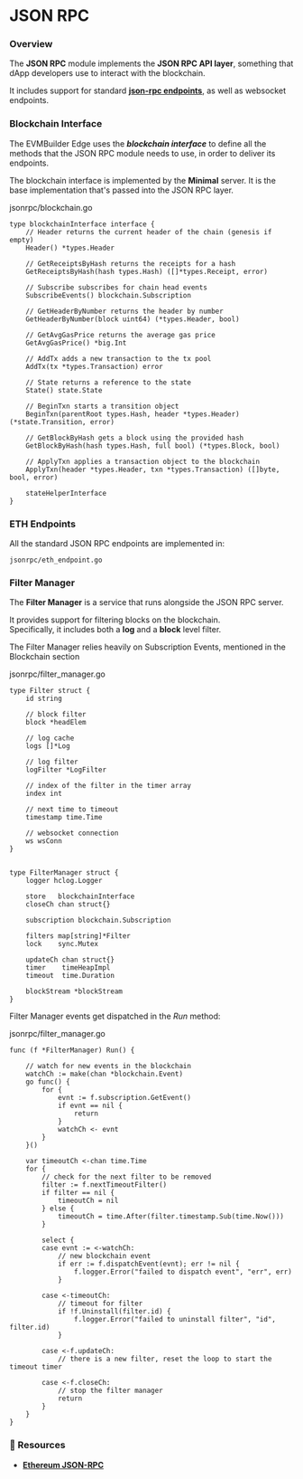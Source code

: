 # JSON RPC

### Overview

The **JSON RPC** module implements the **JSON RPC API layer**, something that dApp developers use to interact with the blockchain.

It includes support for standard [**json-rpc endpoints**](https://eth.wiki/json-rpc/API), as well as websocket endpoints.

### Blockchain Interface

The EVMBuilder Edge uses the _**blockchain interface**_ to define all the methods that the JSON RPC module needs to use, in order to deliver its endpoints.

The blockchain interface is implemented by the **Minimal** server. It is the base implementation that's passed into the JSON RPC layer.

jsonrpc/blockchain.go

```
type blockchainInterface interface {
    // Header returns the current header of the chain (genesis if empty)
    Header() *types.Header

    // GetReceiptsByHash returns the receipts for a hash
    GetReceiptsByHash(hash types.Hash) ([]*types.Receipt, error)

    // Subscribe subscribes for chain head events
    SubscribeEvents() blockchain.Subscription

    // GetHeaderByNumber returns the header by number
    GetHeaderByNumber(block uint64) (*types.Header, bool)

    // GetAvgGasPrice returns the average gas price
    GetAvgGasPrice() *big.Int

    // AddTx adds a new transaction to the tx pool
    AddTx(tx *types.Transaction) error

    // State returns a reference to the state
    State() state.State

    // BeginTxn starts a transition object
    BeginTxn(parentRoot types.Hash, header *types.Header) (*state.Transition, error)

    // GetBlockByHash gets a block using the provided hash
    GetBlockByHash(hash types.Hash, full bool) (*types.Block, bool)

    // ApplyTxn applies a transaction object to the blockchain
    ApplyTxn(header *types.Header, txn *types.Transaction) ([]byte, bool, error)

    stateHelperInterface
}
```

### ETH Endpoints

All the standard JSON RPC endpoints are implemented in:

```
jsonrpc/eth_endpoint.go
```

### Filter Manager

The **Filter Manager** is a service that runs alongside the JSON RPC server.

It provides support for filtering blocks on the blockchain.\
Specifically, it includes both a **log** and a **block** level filter.

The Filter Manager relies heavily on Subscription Events, mentioned in the Blockchain section

jsonrpc/filter\_manager.go

```
type Filter struct {
    id string

    // block filter
    block *headElem

    // log cache
    logs []*Log

    // log filter
    logFilter *LogFilter

    // index of the filter in the timer array
    index int

    // next time to timeout
    timestamp time.Time

    // websocket connection
    ws wsConn
}


type FilterManager struct {
    logger hclog.Logger

    store   blockchainInterface
    closeCh chan struct{}

    subscription blockchain.Subscription

    filters map[string]*Filter
    lock    sync.Mutex

    updateCh chan struct{}
    timer    timeHeapImpl
    timeout  time.Duration

    blockStream *blockStream
}

```

Filter Manager events get dispatched in the _Run_ method:

jsonrpc/filter\_manager.go

```
func (f *FilterManager) Run() {

    // watch for new events in the blockchain
    watchCh := make(chan *blockchain.Event)
    go func() {
        for {
            evnt := f.subscription.GetEvent()
            if evnt == nil {
                return
            }
            watchCh <- evnt
        }
    }()

    var timeoutCh <-chan time.Time
    for {
        // check for the next filter to be removed
        filter := f.nextTimeoutFilter()
        if filter == nil {
            timeoutCh = nil
        } else {
            timeoutCh = time.After(filter.timestamp.Sub(time.Now()))
        }

        select {
        case evnt := <-watchCh:
            // new blockchain event
            if err := f.dispatchEvent(evnt); err != nil {
                f.logger.Error("failed to dispatch event", "err", err)
            }

        case <-timeoutCh:
            // timeout for filter
            if !f.Uninstall(filter.id) {
                f.logger.Error("failed to uninstall filter", "id", filter.id)
            }

        case <-f.updateCh:
            // there is a new filter, reset the loop to start the timeout timer

        case <-f.closeCh:
            // stop the filter manager
            return
        }
    }
}
```

### 📜 Resources

* [**Ethereum JSON-RPC**](https://eth.wiki/json-rpc/API)
